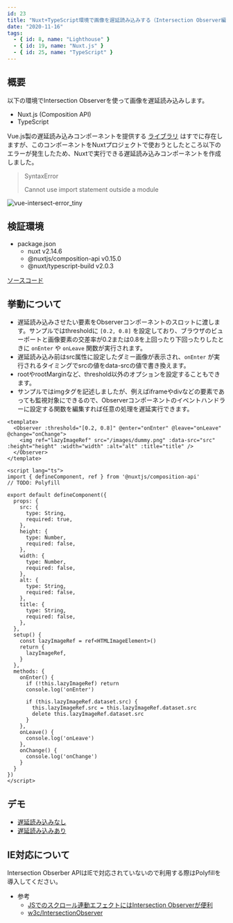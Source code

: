 ```yaml
---
id: 23
title: "Nuxt+TypeScript環境で画像を遅延読み込みする（Intersection Observer編）"
date: "2020-11-16"
tags:
  - { id: 8, name: "Lighthouse" }
  - { id: 19, name: "Nuxt.js" }
  - { id: 25, name: "TypeScript" }
---
```


## 概要

以下の環境でIntersection Observerを使って画像を遅延読み込みします。

- Nuxt.js (Composition API)
- TypeScript

Vue.js製の遅延読み込みコンポーネントを提供する [ライブラリ](https://github.com/heavyy/vue-intersect) はすでに存在しますが、このコンポーネントをNuxtプロジェクトで使おうとしたところ以下のエラーが発生したため、Nuxtで実行できる遅延読み込みコンポーネントを作成しました。

> SyntaxError
> 
> Cannot use import statement outside a module

<img class="article-images" src="/images/articles/23/vue-intersect-error_tiny.png" alt="vue-intersect-error_tiny" loading="lazy" />

## 検証環境

- package.json
  - nuxt v2.14.6
  - @nuxtjs/composition-api v0.15.0
  - @nuxt/typescript-build v2.0.3

[ソースコード](https://github.com/krabben16/test-nuxt-intersection-observer)

## 挙動について

- 遅延読み込みさせたい要素をObserverコンポーネントのスロットに渡します。サンプルではthresholdに `[0.2, 0.8]` を設定しており、ブラウザのビューポートと画像要素の交差率が0.2または0.8を上回ったり下回ったりしたときに `onEnter` や `onLeave` 関数が実行されます。
- 遅延読み込み前はsrc属性に設定したダミー画像が表示され、`onEnter` が実行されるタイミングでsrcの値をdata-srcの値で書き換えます。
- rootやrootMarginなど、threshold以外のオプションを設定することもできます。
- サンプルではimgタグを記述しましたが、例えばiframeやdivなどの要素であっても監視対象にできるので、Observerコンポーネントのイベントハンドラーに設定する関数を編集すれば任意の処理を遅延実行できます。

```vue[components/LazyImage.vue]
<template>
  <Observer :threshold="[0.2, 0.8]" @enter="onEnter" @leave="onLeave" @change="onChange">
    <img ref="lazyImageRef" src="/images/dummy.png" :data-src="src" :height="height" :width="width" :alt="alt" :title="title" />
  </Observer>
</template>

<script lang="ts">
import { defineComponent, ref } from '@nuxtjs/composition-api'
// TODO: Polyfill

export default defineComponent({
  props: {
    src: {
      type: String,
      required: true,
    },
    height: {
      type: Number,
      required: false,
    },
    width: {
      type: Number,
      required: false,
    },
    alt: {
      type: String,
      required: false,
    },
    title: {
      type: String,
      required: false,
    },
  },
  setup() {
    const lazyImageRef = ref<HTMLImageElement>()
    return {
      lazyImageRef,
    }
  },
  methods: {
    onEnter() {
      if (!this.lazyImageRef) return
      console.log('onEnter')

      if (this.lazyImageRef.dataset.src) {
        this.lazyImageRef.src = this.lazyImageRef.dataset.src
        delete this.lazyImageRef.dataset.src
      }
    },
    onLeave() {
      console.log('onLeave')
    },
    onChange() {
      console.log('onChange')
    }
  }
})
</script>
```

## デモ

- [遅延読み込みなし](https://test-nuxt-intersection-observer.netlify.app/)
- [遅延読み込みあり](https://test-nuxt-intersection-observer.netlify.app/lazy/)

## IE対応について

Intersection Obserber APIはIEで対応されていないので利用する際はPolyfillを導入してください。

- 参考
  - [JSでのスクロール連動エフェクトにはIntersection Observerが便利](https://ics.media/entry/190902/)
  - [w3c/IntersectionObserver](https://github.com/w3c/IntersectionObserver/tree/master/polyfill)
